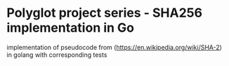 # Polyglot project series - SHA256 implementation in Go

implementation of pseudocode from (https://en.wikipedia.org/wiki/SHA-2) in golang with corresponding tests
